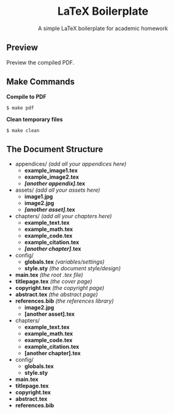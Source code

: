 <h1 align="center">LaTeX Boilerplate</h1>
<p align="center">A simple LaTeX boilerplate for academic homework</p>

## Preview

Preview the compiled PDF.

## Make Commands

**Compile to PDF**

`$ make pdf`

**Clean temporary files**

`$ make clean`

## The Document Structure

* appendices/ *(add all your appendices here)*
    * **example_image1.tex**
    * **example_image2.tex**
    * ***[another appendix]*.tex**
* assets/ *(add all your assets here)*
    * **image1.jpg**
    * **image2.jpg**
    * ***[another asset]*.tex**
* chapters/ *(add all your chapters here)*
    * **example_text.tex**
    * **example_math.tex**
    * **example_code.tex**
    * **example_citation.tex**
    * ***[another chapter]*.tex**
* config/
    * **globals.tex** *(variables/settings)*
    * **style.sty** *(the document style/design)*
* **main.tex** *(the root .tex file)*
* **titlepage.tex** *(the cover page)*
* **copyright.tex** *(the copyright page)*
* **abstract.tex** *(the abstract page)*
* **references.bib** *(the references library)*
    * **image2.jpg**
    * **[another asset].tex**
* chapters/
    * **example_text.tex**
    * **example_math.tex**
    * **example_code.tex**
    * **example_citation.tex**
    * **[another chapter].tex**
* config/
    * **globals.tex**
    * **style.sty**
* **main.tex**
* **titlepage.tex**
* **copyright.tex**
* **abstract.tex**
* **references.bib**
